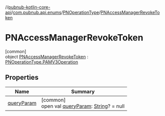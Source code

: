 //[pubnub-kotlin-core-api](../../../../index.md)/[com.pubnub.api.enums](../../index.md)/[PNOperationType](../index.md)/[PNAccessManagerRevokeToken](index.md)

# PNAccessManagerRevokeToken

[common]\
object [PNAccessManagerRevokeToken](index.md) : [PNOperationType.PAMV3Operation](../-p-a-m-v3-operation/index.md)

## Properties

| Name | Summary |
|---|---|
| [queryParam](../query-param.md) | [common]<br>open val [queryParam](../query-param.md): [String](https://kotlinlang.org/api/latest/jvm/stdlib/kotlin/-string/index.html)? = null |
